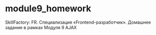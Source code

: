 # module9_homework
SkillFactory: FR. Специализация «Frontend-разработчик». Домашнее задание в рамках Модуля 9 AJAX

